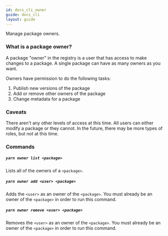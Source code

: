 ```yaml
---
id: docs_cli_owner
guide: docs_cli
layout: guide
---
```


<p class="lead">Manage package owners.</p>

### What is a package owner? <a class="toc" id="toc-what-is-a-package-owner" href="#toc-what-is-a-package-owner"></a>

A package "owner" in the registry is a user that has access to make changes to
a package. A single package can have as many owners as you want.

Owners have permission to do the following tasks:

1. Publish new versions of the package
2. Add or remove other owners of the package
3. Change metadata for a package

### Caveats <a class="toc" id="toc-caveats" href="#toc-caveats"></a>

There aren't any other levels of access at this time. All users can either
modify a package or they cannot. In the future, there may be more types of
roles, but not at this time.

### Commands <a class="toc" id="toc-commands" href="#toc-commands"></a>

##### `yarn owner list <package>` <a class="toc" id="toc-yarn-owner-ls" href="#toc-yarn-owner-ls"></a>

Lists all of the owners of a `<package>`.

##### `yarn owner add <user> <package>` <a class="toc" id="toc-yarn-owner-add" href="#toc-yarn-owner-add"></a>

Adds the `<user>` as an owner of the `<package>`. You must already be an owner
of the `<package>` in order to run this command.

##### `yarn owner remove <user> <package>` <a class="toc" id="toc-yarn-owner-rm" href="#toc-yarn-owner-rm"></a>

Removes the `<user>` as an owner of the `<package>`. You must already be an
owner of the `<package>` in order to run this command.
